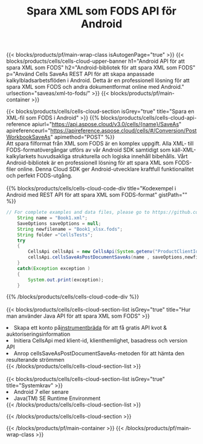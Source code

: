 ﻿---
title:  Spara XML som FODS API för Android
description: " Cloud API:er och SDK:er för Microsoft Excel & OpenOffice Calc. Konvertera kalkylark till fil i annat format."
url: /sv/android/saveas/xml-to-fods/
---
{{< blocks/products/pf/main-wrap-class isAutogenPage="true" >}}
{{< blocks/products/cells/cells-cloud-upper-banner h1="Android API för att spara XML som FODS" h2="Android-bibliotek för att spara XML som FODS" p="Använd Cells SaveAs REST API för att skapa anpassade kalkylbladsarbetsflöden i Android. Detta är en professionell lösning för att spara XML som FODS och andra dokumentformat online med Android." urlsection="saveas/xml-to-fods/" >}}
{{< blocks/products/pf/main-container >}}

{{< blocks/products/cells/cells-cloud-section isGrey="true" title="Spara en XML-fil som FODS i Android" >}}
{{% blocks/products/cells/cells-cloud-api-reference apiurl="https://api.aspose.cloud/v3.0/cells/{name}/SaveAs" apireferenceurl="https://apireference.aspose.cloud/cells/#/Conversion/PostWorkbookSaveAs" apimethod="POST" %}}
<br/>
Att spara filformat från XML som FODS är en komplex uppgift. Alla XML- till FODS-formatövergångar utförs av vår Android SDK samtidigt som käll-XML-kalkylarkets huvudsakliga strukturella och logiska innehåll bibehålls. Vårt Android-bibliotek är en professionell lösning för att spara XML som FODS-filer online. Denna Cloud SDK ger Android-utvecklare kraftfull funktionalitet och perfekt FODS-utgång.
<br/>
<br/>
{{% blocks/products/cells/cells-cloud-code-div title="Kodexempel i Android med REST API för att spara XML som FODS-format" gistPath="" %}}
  
```java
// For complete examples and data files, please go to https://github.com/aspose-cells-cloud/aspose-cells-cloud-android/
    String name = "Book1.xml";
    SaveOptions saveOptions = null;
    String newfilename = "Book1_xlsx.fods";
    String folder ="CellsTests";
    try
    {
        CellsApi cellsApi = new CellsApi(System.getenv("ProductClientId"), System.getenv("ProductClientSecret"));
        cellsApi.cellsSaveAsPostDocumentSaveAs(name , saveOptions,newfilename,false,false,folder,null,null,null,true);                       
    }
    catch(Exception exception )
    {
        System.out.print(exception);
    }
```
  
{{% /blocks/products/cells/cells-cloud-code-div %}}
<br/>
<br/>
{{< blocks/products/cells/cells-cloud-section-list isGrey="true" title="Hur man använder Java API för att spara XML som FODS" >}}
<li> Skapa ett konto på<a href="https://dashboard.aspose.cloud/">instrumentbräda</a> för att få gratis API kvot & auktoriseringsinformation</li>
<li>Initiera CellsApi med klient-id, klienthemlighet, basadress och version API</li>
<li>Anrop cellsSaveAsPostDocumentSaveAs-metoden för att hämta den resulterande strömmen</li>
{{< /blocks/products/cells/cells-cloud-section-list >}}
<br/>
<br/>
{{< blocks/products/cells/cells-cloud-section-list isGrey="true" title="Systemkrav" >}}
<li>Android 7 eller senare</li>
<li>Java(TM) SE Runtime Environment</li>
{{< /blocks/products/cells/cells-cloud-section-list >}}

{{< /blocks/products/cells/cells-cloud-section >}}

{{< /blocks/products/pf/main-container >}}
{{< /blocks/products/pf/main-wrap-class >}}
